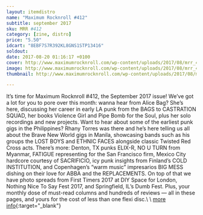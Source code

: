 ```yaml
---
layout: itemdistro
name: "Maximum Rocknroll #412"
subtitle: september 2017
sku: MRR #412
category: [zine, distro]
price: "5.50"
idcart: "8EBF7S7R392KL8GNS1STP13416"
soldout:
date: 2017-08-20 01:16:17 +0100
cover: http://www.maximumrocknroll.com/wp-content/uploads/2017/08/mrr_412_cvr.jpg
image: http://www.maximumrocknroll.com/wp-content/uploads/2017/08/mrr_412_cvr.jpg
thumbnail: http://www.maximumrocknroll.com/wp-content/uploads/2017/08/mrr_412_cvr.jpg

---
```


It’s time for Maximum Rocknroll #412, the September 2017 issue! We’ve got a lot for you to pore over this month: wanna hear from Alice Bag? She’s here, discussing her career in early LA punk from the BAGS to CASTRATION SQUAD, her books Violence Girl and Pipe Bomb for the Soul, plus her solo recordings and new projects. Want to hear about some of the earliest punk gigs in the Philippines? Rhany Torres was there and he’s here telling us all about the Brave New World gigs in Manila, showcasing bands such as his groups the LOST BOYS and ETHNIC FACES alongside classic Twisted Red Cross acts. There’s more: Denton, TX punks ELIX-R, NO U TURN from Myanmar, FATIGUE representing for the San Francisco firm, Mexico City hardcore courtesy of SACRIFICIO, icy punk insights from Finland’s COLD INSTITUTION, and Copenhagen’s “warm music” impresarios BIG MESS dishing on their love for ABBA and the REPLACEMENTS. On top of that we have photo spreads from First Timers 2017 at DIY Space for London, Nothing Nice To Say Fest 2017, and Springfield, IL’s Dumb Fest. Plus, your monthly dose of must-read columns and hundreds of reviews — all in these pages, and yours for the cost of less than one flexi disc.\\
\\
[more info](http://www.maximumrocknroll.com){:target="_blank"}